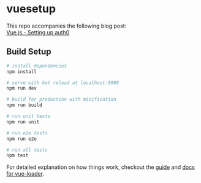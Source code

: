 # vuesetup

This repo accompanies the following blog post:  
[Vue.js - Setting up auth0](https://medium.com/@bradfmd/vue-js-setting-up-auth0-6eb26cbbc48a)

## Build Setup

``` bash
# install dependencies
npm install

# serve with hot reload at localhost:8080
npm run dev

# build for production with minification
npm run build

# run unit tests
npm run unit

# run e2e tests
npm run e2e

# run all tests
npm test
```

For detailed explanation on how things work, checkout the [guide](http://vuejs-templates.github.io/webpack/) and [docs for vue-loader](http://vuejs.github.io/vue-loader).

